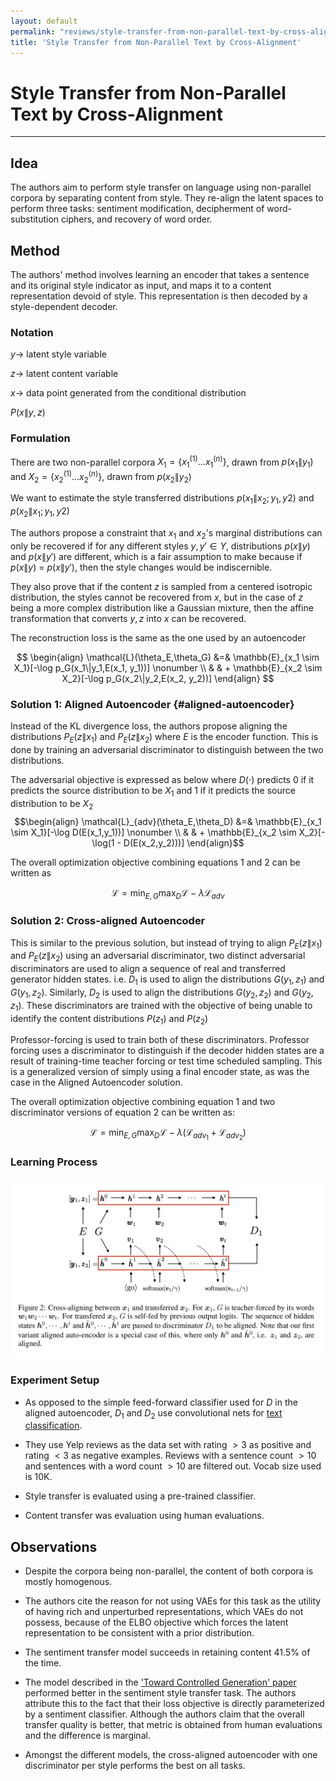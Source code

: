 ```yaml
---
layout: default
permalink: "reviews/style-transfer-from-non-parallel-text-by-cross-alignment.html"
title: 'Style Transfer from Non-Parallel Text by Cross-Alignment'
---
```


# Style Transfer from Non-Parallel Text by Cross-Alignment
---

## Idea

The authors aim to perform style transfer on language using non-parallel
corpora by separating content from style. They re-align the latent
spaces to perform three tasks: sentiment modification, decipherment of
word-substitution ciphers, and recovery of word order.

## Method

The authors' method involves learning an encoder that takes a sentence
and its original style indicator as input, and maps it to a content
representation devoid of style. This representation is then decoded by a
style-dependent decoder.

### Notation

$y \rightarrow$ latent style variable

$z \rightarrow$ latent content variable

$x \rightarrow$ data point generated from the conditional distribution

$P(x\|y,z)$

### Formulation

There are two non-parallel corpora $X_1 = \{x_1^{(1)} ... x_1^{(n)} \}$,
drawn from $p(x_1\|y_1)$ and $X_2 = \{x_2^{(1)} ... x_2^{(n)} \}$, drawn
from $p(x_2\|y_2)$

We want to estimate the style transferred distributions
$p(x_1\|x_2;y_1,y2)$ and $p(x_2\|x_1;y_1,y2)$

The authors propose a constraint that $x_1$ and $x_2$'s marginal
distributions can only be recovered if for any different styles
$y, y' \in Y$, distributions $p(x\|y)$ and $p(x\|y')$ are different, which
is a fair assumption to make because if $p(x\|y)$ = $p(x\|y')$, then the
style changes would be indiscernible.

They also prove that if the content $z$ is sampled from a centered
isotropic distribution, the styles cannot be recovered from $x$, but in
the case of $z$ being a more complex distribution like a Gaussian
mixture, then the affine transformation that converts $y, z$ into $x$
can be recovered.

The reconstruction loss is the same as the one used by an autoencoder

$$
\begin{align}
    \mathcal{L}(\theta_E,\theta_G)
        &=& \mathbb{E}_{x_1 \sim X_1}[-\log p_G(x_1\|y_1,E(x_1, y_1))] \nonumber \\
        & & + \mathbb{E}_{x_2 \sim X_2}[-\log p_G(x_2\|y_2,E(x_2, y_2))]
\end{align}
$$

### Solution 1: Aligned Autoencoder {#aligned-autoencoder}

Instead of the KL divergence loss, the authors propose aligning the
distributions $P_E(z\|x_1)$ and $P_E(z\|x_2)$ where $E$ is the encoder
function. This is done by training an adversarial discriminator to
distinguish between the two distributions.

The adversarial objective is expressed as below where $D(\cdot)$
predicts 0 if it predicts the source distribution to be $X_1$ and 1 if
it predicts the source distribution to be $X_2$ 
$$\begin{align}
    \mathcal{L}_{adv}(\theta_E,\theta_D) 
        &=& \mathbb{E}_{x_1 \sim X_1}[-\log D(E(x_1,y_1))] \nonumber \\
        & & + \mathbb{E}_{x_2 \sim X_2}[-\log(1 - D(E(x_2,y_2)))]
\end{align}$$

The overall optimization objective combining equations 1 and 2 can be written as

$$\mathcal{L} = \operatorname*{min}_{E,G} \operatorname*{max}_{D} \mathcal{L} - \lambda \mathcal{L}_{adv}$$

### Solution 2: Cross-aligned Autoencoder

This is similar to the previous solution, but instead of trying to align
$P_E(z\|x_1)$ and $P_E(z\|x_2)$ using an adversarial discriminator, two
distinct adversarial discriminators are used to align a sequence of real
and transferred generator hidden states. i.e. $D_1$ is used to align the
distributions $G(y_1, z_1)$ and $G(y_1, z_2)$. Similarly, $D_2$ is used
to align the distributions $G(y_2, z_2)$ and $G(y_2, z_1)$. These
discriminators are trained with the objective of being unable to
identify the content distributions $P(z_1)$ and $P(z_2)$

Professor-forcing is used to train both of these discriminators.
Professor forcing uses a discriminator to distinguish if the decoder
hidden states are a result of training-time teacher forcing or test time
scheduled sampling. This is a generalized version of simply using a
final encoder state, as was the case in the Aligned Autoencoder solution.

The overall optimization objective combining equation 1 and two discriminator versions of equation 2 can be written as:

$$\mathcal{L} = \operatorname*{min}_{E,G} \operatorname*{max}_{D} \mathcal{L} - \lambda (\mathcal{L}_{adv_1} + \mathcal{L}_{adv_2})$$

### Learning Process

![cross-alignment-training](../images/style-transfer-from-non-parallel-text-by-cross-alignment/cross-alignment-training.png)

### Experiment Setup

-   As opposed to the simple feed-forward classifier used for $D$ in the
    aligned autoencoder, $D_1$ and $D_2$ use convolutional nets for [text
    classification](https://arxiv.org/abs/1408.5882).

-   They use Yelp reviews as the data set with rating $>3$ as positive
    and rating $<3$ as negative examples. Reviews with a sentence count
    $>10$ and sentences with a word count $>10$ are filtered out. Vocab
    size used is 10K.

-   Style transfer is evaluated using a pre-trained classifier.

-   Content transfer was evaluation using human evaluations.

## Observations

-   Despite the corpora being non-parallel, the content of both corpora
    is mostly homogenous.

-   The authors cite the reason for not using VAEs for this task as the
    utility of having rich and unperturbed representations, which VAEs
    do not possess, because of the ELBO objective which forces the
    latent representation to be consistent with a prior distribution.

-   The sentiment transfer model succeeds in retaining content 41.5% of
    the time.

-   The model described in the 
    ['Toward Controlled Generation' paper](https://arxiv.org/abs/1703.00955) 
    performed better in the sentiment style transfer task. 
    The authors attribute this to the
    fact that their loss objective is directly parameterized by a
    sentiment classifier. Although the authors claim that the overall
    transfer quality is better, that metric is obtained from human
    evaluations and the difference is marginal.

-   Amongst the different models, the cross-aligned autoencoder with one
    discriminator per style performs the best on all tasks.
